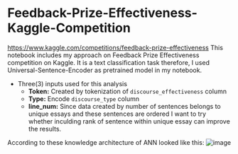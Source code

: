 # Feedback-Prize-Effectiveness-Kaggle-Competition
https://www.kaggle.com/competitions/feedback-prize-effectiveness
This notebook includes my approach on Feedback Prize Effectiveness competition on Kaggle. 
It is a text classification task therefore, I used Universal-Sentence-Encoder as pretrained model in my notebook. 
* Three(3) inputs used for this analysis
  * **Token:** Created by tokenization of `discourse_effectiveness` column
  * **Type:** Encode `discourse_type` column
  * **line_num:** Since data created by number of sentences belongs to unique essays and these sentences are ordered I want to try whether inculding rank of sentence within unique essay can improve the results.
  
According to these knowledge architecture of ANN looked like this:
![image](https://user-images.githubusercontent.com/66626016/176889800-5ed9a4c4-ae65-48ee-a463-259cb2677b94.png)
